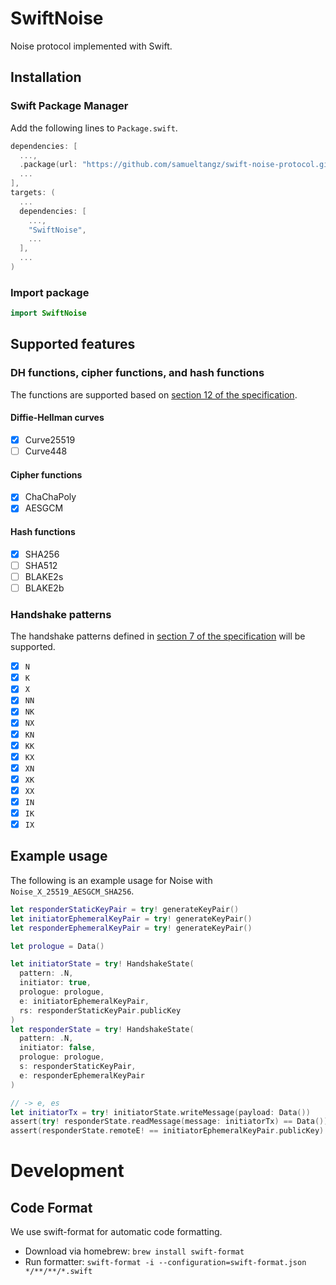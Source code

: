 # SwiftNoise

Noise protocol implemented with Swift.

## Installation

### Swift Package Manager

Add the following lines to `Package.swift`.

```swift
dependencies: [
  ...,
  .package(url: "https://github.com/samueltangz/swift-noise-protocol.git", from: "0.2.1")
  ...
],
targets: (
  ...
  dependencies: [
    ...,
    "SwiftNoise",
    ...
  ],
  ...
)
```

### Import package

```swift
import SwiftNoise
```

## Supported features

### DH functions, cipher functions, and hash functions

The functions are supported based on [section 12 of the specification](https://noiseprotocol.org/noise.html#dh-functions-cipher-functions-and-hash-functions).

#### Diffie-Hellman curves

* [X] Curve25519
* [ ] Curve448

#### Cipher functions

* [X] ChaChaPoly
* [X] AESGCM

#### Hash functions

* [X] SHA256
* [ ] SHA512
* [ ] BLAKE2s
* [ ] BLAKE2b

### Handshake patterns

The handshake patterns defined in [section 7 of the specification](https://noiseprotocol.org/noise.html#handshake-patterns) will be supported.

* [X] `N`
* [X] `K`
* [X] `X`
* [X] `NN`
* [X] `NK`
* [X] `NX`
* [X] `KN`
* [X] `KK`
* [X] `KX`
* [X] `XN`
* [X] `XK`
* [X] `XX`
* [X] `IN`
* [X] `IK`
* [X] `IX`
  
## Example usage

The following is an example usage for Noise with `Noise_X_25519_AESGCM_SHA256`.

```swift
let responderStaticKeyPair = try! generateKeyPair()
let initiatorEphemeralKeyPair = try! generateKeyPair()
let responderEphemeralKeyPair = try! generateKeyPair()

let prologue = Data()

let initiatorState = try! HandshakeState(
  pattern: .N,
  initiator: true,
  prologue: prologue,
  e: initiatorEphemeralKeyPair,
  rs: responderStaticKeyPair.publicKey
)
let responderState = try! HandshakeState(
  pattern: .N,
  initiator: false,
  prologue: prologue,
  s: responderStaticKeyPair,
  e: responderEphemeralKeyPair
)

// -> e, es
let initiatorTx = try! initiatorState.writeMessage(payload: Data())
assert(try! responderState.readMessage(message: initiatorTx) == Data())
assert(responderState.remoteE! == initiatorEphemeralKeyPair.publicKey)
```

# Development

## Code Format

We use swift-format for automatic code formatting.

 - Download via homebrew: `brew install swift-format`
 - Run formatter: `swift-format -i --configuration=swift-format.json */**/**/*.swift`
